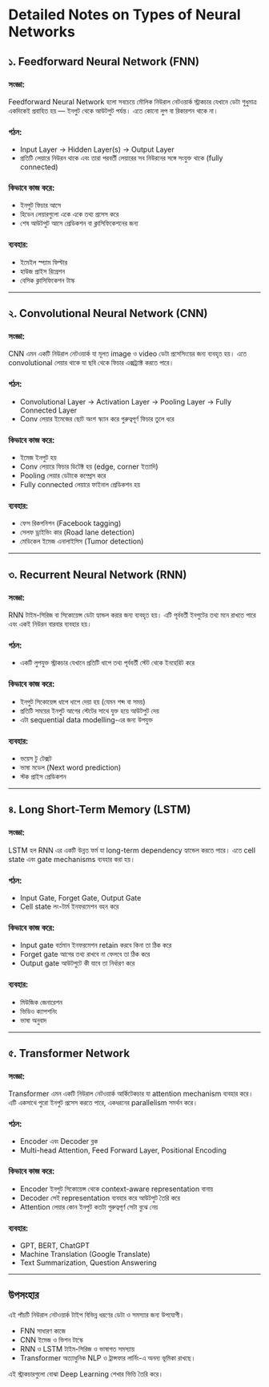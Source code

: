 # Detailed Notes on Types of Neural Networks

## ১. Feedforward Neural Network (FNN)

### সংজ্ঞা:

Feedforward Neural Network হলো সবচেয়ে মৌলিক নিউরাল নেটওয়ার্ক স্ট্রাকচার যেখানে ডেটা শুধুমাত্র একদিকেই প্রবাহিত হয় — ইনপুট থেকে আউটপুট পর্যন্ত। এতে কোনো লুপ বা রিকারশন থাকে না।

### গঠন:

* Input Layer → Hidden Layer(s) → Output Layer
* প্রতিটি লেয়ারে নিউরন থাকে এবং তারা পরবর্তী লেয়ারের সব নিউরনের সঙ্গে সংযুক্ত থাকে (fully connected)

### কিভাবে কাজ করে:

* ইনপুট ফিচার আসে
* হিডেন লেয়ারগুলো একে একে তথ্য প্রসেস করে
* শেষ আউটপুট আসে প্রেডিকশন বা ক্লাসিফিকেশনের জন্য

### ব্যবহার:

* ইমেইল স্প্যাম ফিল্টার
* হাউজ প্রাইস রিগ্রেশন
* বেসিক ক্লাসিফিকেশন টাস্ক

---

## ২. Convolutional Neural Network (CNN)

### সংজ্ঞা:

CNN এমন একটি নিউরাল নেটওয়ার্ক যা মূলত image ও video ডেটা প্রসেসিংয়ের জন্য ব্যবহৃত হয়। এতে convolutional লেয়ার থাকে যা ছবি থেকে ফিচার এক্সট্র্যাক্ট করতে পারে।

### গঠন:

* Convolutional Layer → Activation Layer → Pooling Layer → Fully Connected Layer
* Conv লেয়ার ইমেজের ছোট অংশ স্ক্যান করে গুরুত্বপূর্ণ ফিচার তুলে ধরে

### কিভাবে কাজ করে:

* ইমেজ ইনপুট হয়
* Conv লেয়ারে ফিচার ডিটেক্ট হয় (edge, corner ইত্যাদি)
* Pooling লেয়ার ডেটাকে কম্প্রেস করে
* Fully connected লেয়ারে ফাইনাল প্রেডিকশন হয়

### ব্যবহার:

* ফেস রিকগনিশন (Facebook tagging)
* সেলফ ড্রাইভিং কার (Road lane detection)
* মেডিকেল ইমেজ এনালাইসিস (Tumor detection)

---

## ৩. Recurrent Neural Network (RNN)

### সংজ্ঞা:

RNN টাইম-সিরিজ বা সিকোয়েন্স ডেটা হ্যান্ডল করার জন্য ব্যবহৃত হয়। এটি পূর্ববর্তী ইনপুটের তথ্য মনে রাখতে পারে এবং একই নিউরন বারবার ব্যবহার হয়।

### গঠন:

* একটি লুপযুক্ত স্ট্রাকচার যেখানে প্রতিটি ধাপে তথ্য পূর্ববর্তী স্টেট থেকে ইনহেরিট করে

### কিভাবে কাজ করে:

* ইনপুট সিকোয়েন্স ধাপে ধাপে দেয়া হয় (যেমন শব্দ বা সময়)
* প্রতিটি সময়ের ইনপুট আগের স্টেটের সাথে যুক্ত হয়ে আউটপুট দেয়
* এটা sequential data modelling-এর জন্য উপযুক্ত

### ব্যবহার:

* ভয়েস টু টেক্সট
* ভাষা মডেল (Next word prediction)
* স্টক প্রাইস প্রেডিকশন

---

## ৪. Long Short-Term Memory (LSTM)

### সংজ্ঞা:

LSTM হল RNN এর একটি উন্নত ফর্ম যা long-term dependency হ্যান্ডেল করতে পারে। এতে cell state এবং gate mechanisms ব্যবহার করা হয়।

### গঠন:

* Input Gate, Forget Gate, Output Gate
* Cell state লং-টার্ম ইনফরমেশন বহন করে

### কিভাবে কাজ করে:

* Input gate বর্তমান ইনফরমেশন retain করবে কিনা তা ঠিক করে
* Forget gate আগের তথ্য রাখবে না ফেলবে তা ঠিক করে
* Output gate আউটপুটে কী যাবে তা নির্ধারণ করে

### ব্যবহার:

* মিউজিক জেনারেশন
* ভিডিও ক্যাপশনিং
* ভাষা অনুবাদ

---

## ৫. Transformer Network

### সংজ্ঞা:

Transformer এমন একটি নিউরাল নেটওয়ার্ক আর্কিটেকচার যা attention mechanism ব্যবহার করে। এটি একসাথে পুরো ইনপুট প্রসেস করতে পারে, একধরনের parallelism সমর্থন করে।

### গঠন:

* Encoder এবং Decoder ব্লক
* Multi-head Attention, Feed Forward Layer, Positional Encoding

### কিভাবে কাজ করে:

* Encoder ইনপুট সিকোয়েন্স থেকে context-aware representation বানায়
* Decoder সেই representation ব্যবহার করে আউটপুট তৈরি করে
* Attention লেয়ার কোন ইনপুট কতটা গুরুত্বপূর্ণ সেটা বুঝে নেয়

### ব্যবহার:

* GPT, BERT, ChatGPT
* Machine Translation (Google Translate)
* Text Summarization, Question Answering

---

## উপসংহার

এই পাঁচটি নিউরাল নেটওয়ার্ক টাইপ বিভিন্ন ধরণের ডেটা ও সমস্যার জন্য উপযোগী।

* FNN সাধারণ কাজে
* CNN ইমেজ ও ভিশন টাস্কে
* RNN ও LSTM টাইম-সিরিজ ও ভাষাগত সমস্যায়
* Transformer অত্যাধুনিক NLP ও ট্রান্সফার লার্নিং-এ অনন্য ভূমিকা রাখছে।

এই স্ট্রাকচারগুলো বোঝা Deep Learning শেখার ভিত্তি তৈরি করে।
